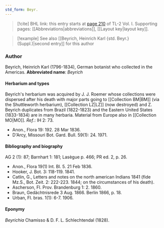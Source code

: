 ```yaml
---
std_form: Beyr.
---
```


> [!cite] BHL link: this entry starts at [page 210](https://www.biodiversitylibrary.org/page/33120341) of TL-2 Vol. I.
> Supporting pages: [[Abbreviations|abbreviations]], [[Layout key|layout key]].

> [!example] See also [[Beyrich, Heinrich Karl {std. Beyr.} (Suppl.)|second entry]] for this author

### Author

Beyrich, Heinrich Karl (1796-1834), German botanist who collected in the Americas. 
**Abbreviated name**: *Beyrich*

#### Herbarium and types

Beyrich's herbarium was acquired by J. J. Roemer whose collections were dispersed after his death with major parts going to [[Collection BM|BM]] (via the Shuttleworth herbarium), [[Collection LZ|LZ]] (now destroyed) and Z. Beyrich duplicates from Brazil (1822-1823) and the Eastern United States (1833-1834) are in many herbaria. Material from Europe also in [[Collection MO|MO]].
*Ref*.: IH 2: 73.
- Anon., Flora 19: 192. 28 Mar 1836.
- D'Arcy, Missouri Bot. Gard. Bull. 59(1): 24. 1971.

#### Bibliography and biography

AG 2 (1): 87; Barnhart 1: 181; Lasègue p. 466; PR ed. 2, p. 26.
- Anon., Flora 19(1) Int. Bl. 5. 21 Feb 1836.
- Hooker, J. Bot. 3: 118-119. 1841.
- Catlin, G., Letters and notes on the north american Indians 1841 (fide Mz.S., Bot. Zeit. 2: 222-223. 1844; on the circumstances of his death).
- Ascherson, Fl. Prov. Brandenburg 1: 2. 1860.
- Braun, Gedächtnisrede 3 Aug. 1866. Berlin 1866, p. 18.
- Urban, Fl. bras. 1(1): 6-7. 1906.

#### Eponymy

*Beyrichia* Chamisso & D. F. L. Schlechtendal (1828).

